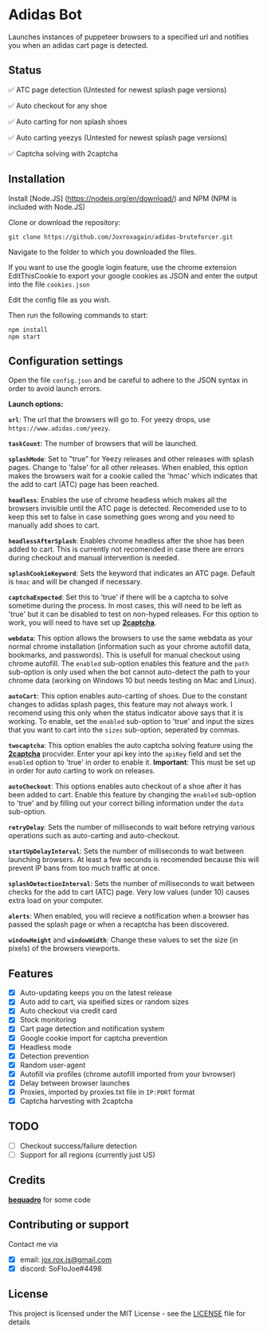 # Adidas Bot

Launches instances of puppeteer browsers to a specified url and notifies you when an adidas cart page is detected.

## Status
:white_check_mark: ATC page detection (Untested for newest splash page versions) 

:white_check_mark: Auto checkout for any shoe

:white_check_mark: Auto carting for non splash shoes

:white_check_mark: Auto carting yeezys (Untested for newest splash page versions) 

:white_check_mark: Captcha solving with 2captcha


## Installation
Install [Node.JS] (https://nodejs.org/en/download/) and NPM (NPM is included with Node.JS) 

Clone or download the repository:

```
git clone https://github.com/Joxroxagain/adidas-bruteforcer.git
```
Navigate to the folder to which you downloaded the files.

If you want to use the google login feature, use the chrome extension EditThisCookie to export your google cookies as JSON and enter the output into the file ```cookies.json```

Edit the config file as you wish.

Then run the following commands to start:
```
npm install
npm start
```

## Configuration settings
Open the file ```config.json``` and be careful to adhere to the JSON syntax in order to avoid launch errors.

**Launch options:**

**```url```**: The url that the browsers will go to. For yeezy drops, use ```https://www.adidas.com/yeezy```.

**```taskCount```**: The number of browsers that will be launched.

**```splashMode```**: Set to "true" for Yeezy releases and other releases with splash pages. Change to 'false' for all other releases. When enabled, this option makes the browsers wait for a cookie called the 'hmac' which indicates that the add to cart (ATC) page has been reached.

**```headless```**: Enables the use of chrome headless which makes all the browsers invisible until the ATC page is detected. Recomended use to to keep this set to false in case something goes wrong and you need to manually add shoes to cart.

**```headlessAfterSplash```**: Enables chrome headless after the shoe has been added to cart. This is currently not recomended in case there are errors during checkout and manual intervention is needed.

**```splashCookieKeyword```**: Sets the keyword that indicates an ATC page. Default is `hmac` and will be changed if necessary.

**```captchaExpected```**: Set this to 'true' if there will be a captcha to solve sometime during the process. In most cases, this will need to be left as 'true' but it can be disabled to test on non-hyped releases. For this option to work, you will need to have set up [<b>2captcha</b>](https://2captcha.com?from=5308824).

**```webdata```**: This option allows the browsers to use the same webdata as your normal chrome installation (information such as your chrome autofill data, bookmarks, and passwords). This is usefull for manual checkout using chrome autofill. The ```enabled``` sub-option enables this feature and the ```path``` sub-option is only used when the bot cannot auto-detect the path to your chrome data (working on Windows 10 but needs testing on Mac and Linux).

**```autoCart```**: This option enables auto-carting of shoes. Due to the constant changes to adidas splash pages, this feature may not always work. I recomend using this only when the status indicator above says that it is working. To enable, set the ```enabled``` sub-option to 'true' and input the sizes that you want to cart into the ```sizes``` sub-option, seperated by commas. 

**```twocaptcha```**: This option enables the auto captcha solving feature using the [<b>2captcha</b>](https://2captcha.com?from=5308824) procvider. Enter your api key into the ```apiKey``` field and set the ```enabled``` option to 'true' in order to enable it. **Important**: This must be set up in order for auto carting to work on releases.

**```autoCheckout```**: This options enables auto checkout of a shoe after it has been added to cart. Enable this feature by changing the ```enabled``` sub-option to 'true' and by filling out your correct billing information under the ```data``` sub-option.

**```retryDelay```**: Sets the number of milliseconds to wait before retrying various operations such as auto-carting and auto-checkout.

**```startUpDelayInterval```**: Sets the number of milliseconds to wait between launching browsers. At least a few seconds is recomended because this will prevent IP bans from too much traffic at once.

**```splashDetectionInterval```**: Sets the number of milliseconds to wait between checks for the add to cart (ATC) page. Very low values (under 10) causes extra load on your computer.

**```alerts```**: When enabled, you will recieve a notification when a browser has passed the splash page or when a recaptcha has been discovered.

**```windowHeight```** and **```windowWidth```**: Change these values to set the size (in pixels) of the browsers viewports. 

## Features
- [x] Auto-updating keeps you on the latest release
- [x] Auto add to cart, via speified sizes or random sizes
- [x] Auto checkout via credit card
- [x] Stock monitoring
- [x] Cart page detection and notification system
- [x] Google cookie import for captcha prevention
- [x] Headless mode
- [x] Detection prevention
- [x] Random user-agent
- [x] Autofill via profiles (chrome autofill imported from your bvrowser)
- [x] Delay between browser launches
- [x] Proxies, imported by proxies.txt file in `IP:PORT` format
- [x] Captcha harvesting with 2captcha

## TODO 
- [ ] Checkout success/failure detection
- [ ] Support for all regions (currently just US)

## Credits
[<b>bequadro</b>](https://github.com/bequadro/kju) for some code

## Contributing or support
Contact me via 
- [x] email: jox.rox.js@gmail.com
- [x] discord: SoFloJoe#4498

## License
This project is licensed under the MIT License - see the [LICENSE](LICENSE) file for details
